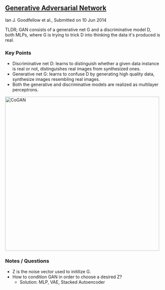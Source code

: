 ## [Generative Adversarial Network](https://arxiv.org/abs/1406.2661)
Ian J. Goodfellow et al., Submitted on 10 Jun 2014

TLDR; GAN consists of a generative net G and a discriminative model D, both MLPs, where G is trying to trick D into thinking the data it's produced is real.

### Key Points
* Discriminative net D: learns to distinguish whether a given data instance is real or not, distinguishes real images from synthesized ones.
* Generative net G: learns to confuse D by generating high quality data, synthesize images resembling real images.
* Both the generative and discriminative models are realized as multilayer perceptrons.

<img src="https://github.com/gcunhase/PaperNotes/blob/master/notes/imgs/GAN.png" width="500" alt="CoGAN" align="middle">

### Notes / Questions
* Z is the noise vector used to initilize G.
* How to condition GAN in order to choose a desired Z?
  - Solution: MLP, VAE, Stacked Autoencoder
